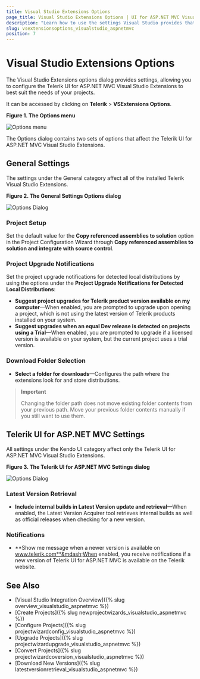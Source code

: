 ```yaml
---
title: Visual Studio Extensions Options
page_title: Visual Studio Extensions Options | UI for ASP.NET MVC Visual Studio Integration
description: "Learn how to use the settings Visual Studio provides that allow you to configure the Telerik UI for ASP.NET MVC Visual Studio Extensions to best suit your needs."
slug: vsextensionsoptions_visualstudio_aspnetmvc
position: 7
---
```


# Visual Studio Extensions Options

The Visual Studio Extensions options dialog provides settings, allowing you to configure the Telerik UI for ASP.NET MVC Visual Studio Extensions to best suit the  needs of your projects.

It can be accessed by clicking on **Telerik** > **VSExtensions Options**.

**Figure 1. The Options menu**

![Options menu](/aspnet-mvc/vs-integration/images/options_menu.png)

The Options dialog contains two sets of options that affect the Telerik UI for ASP.NET MVC Visual Studio Extensions.

## General Settings

The settings under the General category affect all of the installed Telerik Visual Studio Extensions.

**Figure 2. The General Settings Options dialog**

![Options Dialog](/aspnet-mvc/vs-integration/images/options.png)

### Project Setup

Set the default value for the **Copy referenced assemblies to solution** option in the Project Configuration Wizard through **Copy referenced assemblies to solution and integrate with source control**.

### Project Upgrade Notifications

Set the project upgrade notifications for detected local distributions by using the options under the **Project Upgrade Notifications for Detected Local Distributions**:

- **Suggest project upgrades for Telerik product version available on my computer**&mdash;When enabled, you are prompted to upgrade upon opening a project, which is not using the latest version of Telerik products installed on your system.
- **Suggest upgrades when an equal Dev release is detected on projects using a Trial**&mdash;When enabled, you are prompted to upgrade if a licensed version is available on your system, but the current project uses a trial version.

### Download Folder Selection

- **Select a folder for downloads**&mdash;Configures the path where the extensions look for and store distributions.

> **Important**
>
> Changing the folder path does not move existing folder contents from your previous path. Move your previous folder contents manually if you still want to use them.

## Telerik UI for ASP.NET MVC Settings

All settings under the Kendo UI category affect only the Telerik UI for ASP.NET MVC Visual Studio Extensions.

**Figure 3. The Telerik UI for ASP.NET MVC Settings dialog**

![Options Dialog](/aspnet-mvc/vs-integration/images/options_kendo.png)

### Latest Version Retrieval

- **Include internal builds in Latest Version update and retrieval**&mdash;When enabled, the Latest Version Acquirer tool retrieves internal builds as well as official releases when checking for a new version.

### Notifications

- **Show me message when a newer version is available on www.telerik.com**&mdash;When enabled, you receive notifications if a new version of Telerik UI for ASP.NET MVC is available on the Telerik website.

## See Also

* [Visual Studio Integration Overview]({% slug overview_visualstudio_aspnetmvc %})
* [Create Projects]({% slug newprojectwizards_visualstudio_aspnetmvc %})
* [Configure Projects]({% slug projectwizardconfig_visualstudio_aspnetmvc %})
* [Upgrade Projects]({% slug projectwizardupgrade_visualstudio_aspnetmvc %})
* [Convert Projects]({% slug projectwizardcoversion_visualstudio_aspnetmvc %})
* [Download New Versions]({% slug latestversionretrieval_visualstudio_aspnetmvc %})

